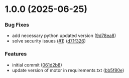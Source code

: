 # 1.0.0 (2025-06-25)


### Bug Fixes

* add necessary python updated version ([9d78ea8](https://github.com/xoanmm/masterclass-devsecops-example-python-app-snyk-xoanmm-ed9/commit/9d78ea8886c35cfd14e1eaa6dc3d054d71b8ff5f))
* solve security issues ([#1](https://github.com/xoanmm/masterclass-devsecops-example-python-app-snyk-xoanmm-ed9/issues/1)) ([d71f326](https://github.com/xoanmm/masterclass-devsecops-example-python-app-snyk-xoanmm-ed9/commit/d71f3268f81cb98738962826d19a61c3f0b87545))


### Features

* initial commit ([061d2b8](https://github.com/xoanmm/masterclass-devsecops-example-python-app-snyk-xoanmm-ed9/commit/061d2b8c6224cc031212cb0c909bec908ec2514b))
* update version of motor in requirements.txt ([bb5f80e](https://github.com/xoanmm/masterclass-devsecops-example-python-app-snyk-xoanmm-ed9/commit/bb5f80e9b30f30d1e794ed96772f78e2d030bf96))
